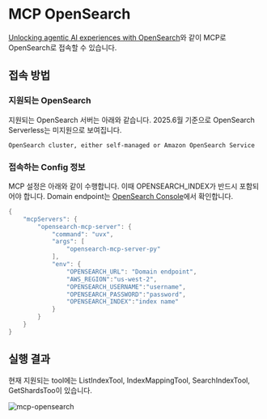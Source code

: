 # MCP OpenSearch

[Unlocking agentic AI experiences with OpenSearch](https://opensearch.org/blog/unlocking-agentic-ai-experiences-with-opensearch/)와 같이 MCP로 OpenSearch로 접속할 수 있습니다.

## 접속 방법

### 지원되는 OpenSearch

지원되는 OpenSearch 서버는 아래와 같습니다. 2025.6월 기준으로 OpenSearch Serverless는 미지원으로 보여집니다.

```text
OpenSearch cluster, either self-managed or Amazon OpenSearch Service
```

### 접속하는 Config 정보

MCP 설정은 아래와 같이 수행합니다. 이때 OPENSEARCH_INDEX가 반드시 포함되어야 합니다. Domain endpoint는 [OpenSearch Console](https://us-west-2.console.aws.amazon.com/aos/home?region=us-west-2#opensearch)에서 확인합니다. 

```java
{
    "mcpServers": {
        "opensearch-mcp-server": {
            "command": "uvx",
            "args": [
                "opensearch-mcp-server-py"
            ],
            "env": {
                "OPENSEARCH_URL": "Domain endpoint",
                "AWS_REGION":"us-west-2",
                "OPENSEARCH_USERNAME":"username", 
                "OPENSEARCH_PASSWORD":"password",
                "OPENSEARCH_INDEX":"index name"
            }
        }
    }
}    
```

## 실행 결과

현재 지원되는 tool에는 ListIndexTool, IndexMappingTool, SearchIndexTool, GetShardsToo이 있습니다.

![mcp-opensearch](https://github.com/user-attachments/assets/86eff497-a9dd-4fd3-bf7c-dd7b6a47929f)
